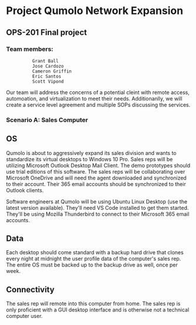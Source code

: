 # Project Qumolo Network Expansion

## OPS-201 Final project

### Team members: 
              Grant Ball
              Jose Cardozo
              Cameron Griffin
              Eric Santos
              Scott Vipond

Our team will address the concerns of a potential cleint with remote access, automoation, and virtualization to meet their needs.  Additionanlly, we will create a service level agreement and multiple SOPs discussing the services.

### Scenario A: Sales Computer

## OS

Qumolo is about to aggressively expand its sales division and wants to standardize its virtual desktops to Windows 10 Pro. Sales reps will be utilizing Microsoft Outlook Desktop Mail Client. The demo prototypes should use trial editions of this software. The sales reps will be collaborating over Microsoft OneDrive and will need the agent downloaded and synchronized to their account. Their 365 email accounts should be synchronized to their Outlook clients.

Software engineers at Qumolo will be using Ubuntu Linux Desktop (use the latest version available). They'll need VS Code installed to get them started. They'll be using Mozilla Thunderbird to connect to their Microsoft 365 email accounts.

## Data

Each desktop should come standard with a backup hard drive that clones every night at midnight the user profile data of the computer's sales rep. The entire OS must be backed up to the backup drive as well, once per week.

## Connectivity

The sales rep will remote into this computer from home. The sales rep is only proficient with a GUI desktop interface and is otherwise not a technical computer user.
